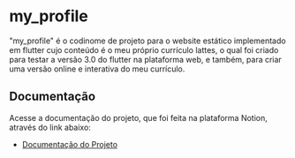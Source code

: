 # my_profile

"my_profile" é o codinome de projeto para o website estático implementado em flutter cujo conteúdo é o meu próprio currículo lattes, o qual foi criado para testar a versão 3.0 do flutter na plataforma web, e também, para criar uma versão online e interativa do meu currículo.

## Documentação

Acesse a documentação do projeto, que foi feita na plataforma Notion, através do link abaixo:

- [Documentação do Projeto](https://glitter-chalk-226.notion.site/Portf-lio-8ac77057681f4e96925158e469f422a5)